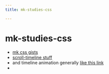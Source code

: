```yaml
---
title: mk-studies-css

---
```


# mk-studies-css

- [mk css gists](https://gist.github.com/search?q=user%3Amkuzmick+extension%3Acss)
- [scroll-timeline stuff](https://developer.mozilla.org/en-US/docs/Web/CSS/scroll-timeline-axis)
- and timeline animation generally [like this link](https://developer.mozilla.org/en-US/docs/Web/CSS/animation-timeline)
- 



